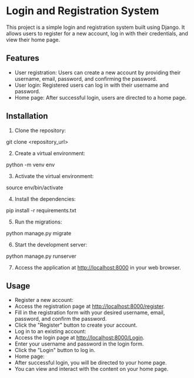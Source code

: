 # Login and Registration System

This project is a simple login and registration system built using Django. It allows users to register for a new account, log in with their credentials, and view their home page.

## Features

- User registration: Users can create a new account by providing their username, email, password, and confirming the password.
- User login: Registered users can log in with their username and password.
- Home page: After successful login, users are directed to a home page.

## Installation

1. Clone the repository:

git clone <repository_url>

2. Create a virtual environment:

python -m venv env

3. Activate the virtual environment:

  source env/bin/activate

4. Install the dependencies:

pip install -r requirements.txt

5. Run the migrations:

python manage.py migrate

6. Start the development server:

python manage.py runserver

7. Access the application at [http://localhost:8000](http://localhost:8000) in your web browser.

## Usage

- Register a new account:
- Access the registration page at [http://localhost:8000/register](http://localhost:8000/register).
- Fill in the registration form with your desired username, email, password, and confirm the password.
- Click the "Register" button to create your account.
- Log in to an existing account:
- Access the login page at [http://localhost:8000/Login](http://localhost:8000/Login).
- Enter your username and password in the login form.
- Click the "Login" button to log in.
- Home page:
- After successful login, you will be directed to your home page.
- You can view and interact with the content on your home page.
